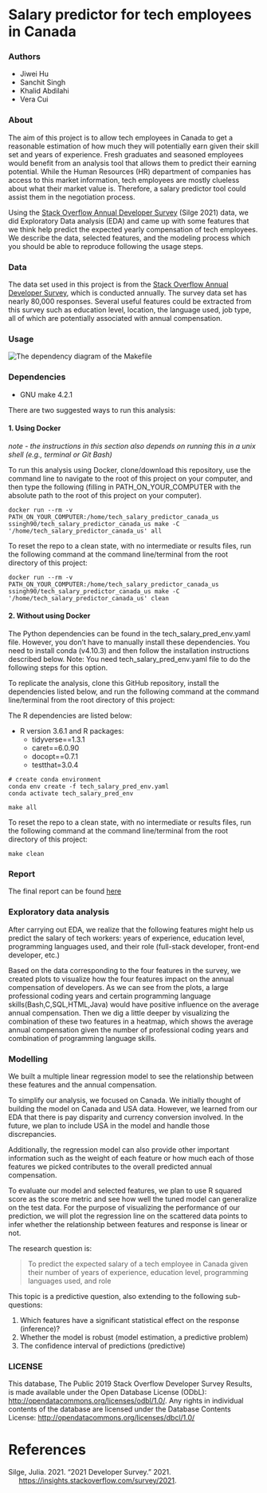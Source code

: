 
# Salary predictor for tech employees in Canada

### Authors

-   Jiwei Hu
-   Sanchit Singh
-   Khalid Abdilahi
-   Vera Cui

### About

The aim of this project is to allow tech employees in Canada to get a
reasonable estimation of how much they will potentially earn given their
skill set and years of experience. Fresh graduates and seasoned
employees would benefit from an analysis tool that allows them to
predict their earning potential. While the Human Resources (HR)
department of companies has access to this market information, tech
employees are mostly clueless about what their market value is.
Therefore, a salary predictor tool could assist them in the negotiation
process.

Using the [Stack Overflow Annual Developer
Survey](https://insights.stackoverflow.com/survey) (Silge 2021) data, we
did Exploratory Data analysis (EDA) and came up with some features that
we think help predict the expected yearly compensation of tech
employees. We describe the data, selected features, and the modeling
process which you should be able to reproduce following the usage steps.

### Data

The data set used in this project is from the [Stack Overflow Annual
Developer Survey](https://insights.stackoverflow.com/survey), which is
conducted annually. The survey data set has nearly 80,000 responses.
Several useful features could be extracted from this survey such as
education level, location, the language used, job type, all of which are
potentially associated with annual compensation.

### Usage

![The dependency diagram of the Makefile](out.png)

### Dependencies

-   GNU make 4.2.1

There are two suggested ways to run this analysis:

#### 1. Using Docker

*note - the instructions in this section also depends on running this in
a unix shell (e.g., terminal or Git Bash)*

To run this analysis using Docker, clone/download this repository, use
the command line to navigate to the root of this project on your
computer, and then type the following (filling in PATH_ON_YOUR_COMPUTER
with the absolute path to the root of this project on your computer).

    docker run --rm -v PATH_ON_YOUR_COMPUTER:/home/tech_salary_predictor_canada_us ssingh90/tech_salary_predictor_canada_us make -C '/home/tech_salary_predictor_canada_us' all

To reset the repo to a clean state, with no intermediate or results
files, run the following command at the command line/terminal from the
root directory of this project:

    docker run --rm -v PATH_ON_YOUR_COMPUTER:/home/tech_salary_predictor_canada_us ssingh90/tech_salary_predictor_canada_us make -C '/home/tech_salary_predictor_canada_us' clean

#### 2. Without using Docker

The Python dependencies can be found in the tech_salary_pred_env.yaml
file. However, you don’t have to manually install these dependencies.
You need to install conda (v4.10.3) and then follow the installation
instructions described below.
Note: You need tech_salary_pred_env.yaml file to do the following steps
for this option.

To replicate the analysis, clone this GitHub repository, install the
dependencies listed below, and run the following command at the command
line/terminal from the root directory of this project:

The R dependencies are listed below:

-   R version 3.6.1 and R packages:
    -   tidyverse==1.3.1
    -   caret==6.0.90
    -   docopt==0.7.1
    -   testthat=3.0.4

<!-- -->

    # create conda environment
    conda env create -f tech_salary_pred_env.yaml
    conda activate tech_salary_pred_env

    make all

To reset the repo to a clean state, with no intermediate or results
files, run the following command at the command line/terminal from the
root directory of this project:

    make clean

### Report

The final report can be found
[here](https://ubc-mds.github.io/tech_salary_predictor_canada_us/report.html)

### Exploratory data analysis

After carrying out EDA, we realize that the following features might
help us predict the salary of tech workers: years of experience,
education level, programming languages used, and their role (full-stack
developer, front-end developer, etc.)

Based on the data corresponding to the four features in the survey, we
created plots to visualize how the four features impact on the annual
compensation of developers. As we can see from the plots, a large
professional coding years and certain programming language
skills(Bash,C,SQL,HTML,Java) would have positive influence on the
average annual compensation. Then we dig a little deeper by visualizing
the combination of these two features in a heatmap, which shows the
average annual compensation given the number of professional coding
years and combination of programming language skills.

### Modelling

We built a multiple linear regression model to see the relationship
between these features and the annual compensation.

To simplify our analysis, we focused on Canada. We initially thought of
building the model on Canada and USA data. However, we learned from our
EDA that there is pay disparity and currency conversion involved. In the
future, we plan to include USA in the model and handle those
discrepancies.

Additionally, the regression model can also provide other important
information such as the weight of each feature or how much each of those
features we picked contributes to the overall predicted annual
compensation.

To evaluate our model and selected features, we plan to use R squared
score as the score metric and see how well the tuned model can
generalize on the test data. For the purpose of visualizing the
performance of our prediction, we will plot the regression line on the
scattered data points to infer whether the relationship between features
and response is linear or not.

The research question is:

> To predict the expected salary of a tech employee in Canada given
> their number of years of experience, education level, programming
> languages used, and role

This topic is a predictive question, also extending to the following
sub-questions:

1.  Which features have a significant statistical effect on the response
    (inference)?
2.  Whether the model is robust (model estimation, a predictive problem)
3.  The confidence interval of predictions (predictive)

### LICENSE

This database, The Public 2019 Stack Overflow Developer Survey Results,
is made available under the Open Database License (ODbL):
<http://opendatacommons.org/licenses/odbl/1.0/>. Any rights in
individual contents of the database are licensed under the Database
Contents License: <http://opendatacommons.org/licenses/dbcl/1.0/>

# References

<div id="refs" class="references csl-bib-body hanging-indent">

<div id="ref-stack_overflow_survey" class="csl-entry">

Silge, Julia. 2021. “2021 Developer Survey.” 2021.
<https://insights.stackoverflow.com/survey/2021>.

</div>

</div>
